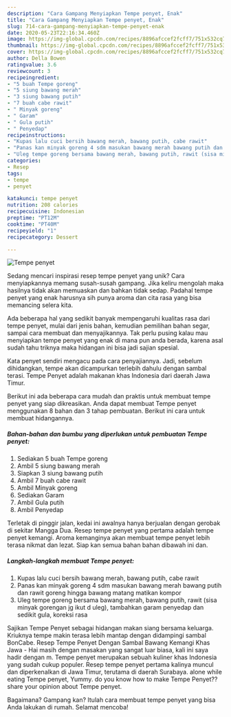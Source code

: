 ```yaml
---
description: "Cara Gampang Menyiapkan Tempe penyet, Enak"
title: "Cara Gampang Menyiapkan Tempe penyet, Enak"
slug: 714-cara-gampang-menyiapkan-tempe-penyet-enak
date: 2020-05-23T22:16:34.460Z
image: https://img-global.cpcdn.com/recipes/8896afccef2fcff7/751x532cq70/tempe-penyet-foto-resep-utama.jpg
thumbnail: https://img-global.cpcdn.com/recipes/8896afccef2fcff7/751x532cq70/tempe-penyet-foto-resep-utama.jpg
cover: https://img-global.cpcdn.com/recipes/8896afccef2fcff7/751x532cq70/tempe-penyet-foto-resep-utama.jpg
author: Della Bowen
ratingvalue: 3.6
reviewcount: 3
recipeingredient:
- "5 buah Tempe goreng"
- "5 siung bawang merah"
- "3 siung bawang putih"
- "7 buah cabe rawit"
- " Minyak goreng"
- " Garam"
- " Gula putih"
- " Penyedap"
recipeinstructions:
- "Kupas lalu cuci bersih bawang merah, bawang putih, cabe rawit"
- "Panas kan minyak goreng 4 sdm masukan bawang merah bawang putih dan rawit goreng hingga bawang matang matikan kompor"
- "Uleg tempe goreng bersama bawang merah, bawang putih, rawit (sisa minyak gorengan jg ikut d uleg), tambahkan garam penyedap dan sedikit gula, koreksi rasa"
categories:
- Resep
tags:
- tempe
- penyet

katakunci: tempe penyet 
nutrition: 208 calories
recipecuisine: Indonesian
preptime: "PT12M"
cooktime: "PT40M"
recipeyield: "1"
recipecategory: Dessert

---
```



![Tempe penyet](https://img-global.cpcdn.com/recipes/8896afccef2fcff7/751x532cq70/tempe-penyet-foto-resep-utama.jpg)

Sedang mencari inspirasi resep tempe penyet yang unik? Cara menyiapkannya memang susah-susah gampang. Jika keliru mengolah maka hasilnya tidak akan memuaskan dan bahkan tidak sedap. Padahal tempe penyet yang enak harusnya sih punya aroma dan cita rasa yang bisa memancing selera kita.

Ada beberapa hal yang sedikit banyak mempengaruhi kualitas rasa dari tempe penyet, mulai dari jenis bahan, kemudian pemilihan bahan segar, sampai cara membuat dan menyajikannya. Tak perlu pusing kalau mau menyiapkan tempe penyet yang enak di mana pun anda berada, karena asal sudah tahu triknya maka hidangan ini bisa jadi sajian spesial.

Kata penyet sendiri mengacu pada cara penyajiannya. Jadi, sebelum dihidangkan, tempe akan dicampurkan terlebih dahulu dengan sambal terasi. Tempe Penyet adalah makanan khas Indonesia dari daerah Jawa Timur.


Berikut ini ada beberapa cara mudah dan praktis untuk membuat tempe penyet yang siap dikreasikan. Anda dapat membuat Tempe penyet menggunakan 8 bahan dan 3 tahap pembuatan. Berikut ini cara untuk membuat hidangannya.

<!--inarticleads1-->

##### Bahan-bahan dan bumbu yang diperlukan untuk pembuatan Tempe penyet:

1. Sediakan 5 buah Tempe goreng
1. Ambil 5 siung bawang merah
1. Siapkan 3 siung bawang putih
1. Ambil 7 buah cabe rawit
1. Ambil  Minyak goreng
1. Sediakan  Garam
1. Ambil  Gula putih
1. Ambil  Penyedap


Terletak di pinggir jalan, kedai ini awalnya hanya berjualan dengan gerobak di sekitar Mangga Dua. Resep tempe penyet yang pertama adalah tempe penyet kemangi. Aroma kemanginya akan membuat tempe penyet lebih terasa nikmat dan lezat. Siap kan semua bahan bahan dibawah ini dan. 

<!--inarticleads2-->

##### Langkah-langkah membuat Tempe penyet:

1. Kupas lalu cuci bersih bawang merah, bawang putih, cabe rawit
1. Panas kan minyak goreng 4 sdm masukan bawang merah bawang putih dan rawit goreng hingga bawang matang matikan kompor
1. Uleg tempe goreng bersama bawang merah, bawang putih, rawit (sisa minyak gorengan jg ikut d uleg), tambahkan garam penyedap dan sedikit gula, koreksi rasa


Sajikan Tempe Penyet sebagai hidangan makan siang bersama keluarga. Kriuknya tempe makin terasa lebih mantap dengan didampingi sambal BonCabe. Resep Tempe Penyet Dengan Sambal Bawang Kemangi Khas Jawa - Hai masih dengan masakan yang sangat luar biasa, kali ini saya hadir dengan m. Tempe penyet merupakan sebuah kuliner khas Indonesia yang sudah cukup populer. Resep tempe penyet pertama kalinya muncul dan diperkenalkan di Jawa Timur, terutama di daerah Surabaya. alone while eating Tempe penyet, Yummy. do you know how to make Tempe Penyet??share your opinion about Tempe penyet. 

Bagaimana? Gampang kan? Itulah cara membuat tempe penyet yang bisa Anda lakukan di rumah. Selamat mencoba!

